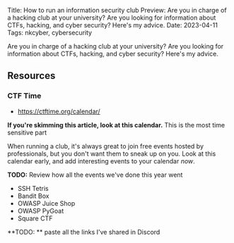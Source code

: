 Title: How to run an information security club
Preview: Are you in charge of a hacking club at your university? Are you looking for information about CTFs, hacking, and cyber security? Here's my advice.
Date: 2023-04-11
Tags: nkcyber, cybersecurity

Are you in charge of a hacking club at your university? Are you looking for information about CTFs, hacking, and cyber security? Here's my advice.

## Resources

### CTF Time

- https://ctftime.org/calendar/

**If you're skimming this article, look at this calendar.** This is the most time sensitive part

When running a club, it's always great to join free events hosted by professionals, but you don't want them to sneak up on you. Look at this calendar early, and add interesting events to your calendar *now*.



**TODO:** Review how all the events we've done this year went

- SSH Tetris
- Bandit Box
- OWASP Juice Shop
- OWASP PyGoat
- Square CTF

**TODO: ** paste all the links I've shared in Discord
